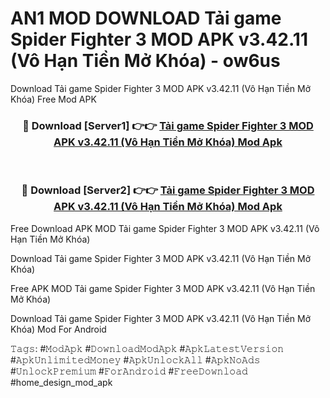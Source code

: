 # AN1 MOD DOWNLOAD Tải game Spider Fighter 3 MOD APK v3.42.11 (Vô Hạn Tiền Mở Khóa) - ow6us
Download Tải game Spider Fighter 3 MOD APK v3.42.11 (Vô Hạn Tiền Mở Khóa) Free Mod APK

<div align="center">
<h3>🔴 Download [Server1] 👉👉 <a href="https://apk-comot.site?title=Tải_game_Spider_Fighter_3_MOD_APK_v3.42.11_(Vô_Hạn_Tiền_Mở_Khóa)">Tải game Spider Fighter 3 MOD APK v3.42.11 (Vô Hạn Tiền Mở Khóa) Mod Apk</a></h3><br>

<h3>🔴 Download [Server2] 👉👉 <a href="https://apk-comot.site?title=Tải_game_Spider_Fighter_3_MOD_APK_v3.42.11_(Vô_Hạn_Tiền_Mở_Khóa)">Tải game Spider Fighter 3 MOD APK v3.42.11 (Vô Hạn Tiền Mở Khóa) Mod Apk</a></h3>
</div>


Free Download APK MOD Tải game Spider Fighter 3 MOD APK v3.42.11 (Vô Hạn Tiền Mở Khóa)

Download Tải game Spider Fighter 3 MOD APK v3.42.11 (Vô Hạn Tiền Mở Khóa) 

Free APK MOD Tải game Spider Fighter 3 MOD APK v3.42.11 (Vô Hạn Tiền Mở Khóa) 

Download Tải game Spider Fighter 3 MOD APK v3.42.11 (Vô Hạn Tiền Mở Khóa) Mod For Android

𝚃𝚊𝚐𝚜: #𝙼𝚘𝚍𝙰𝚙𝚔 #𝙳𝚘𝚠𝚗𝚕𝚘𝚊𝚍𝙼𝚘𝚍𝙰𝚙𝚔 #𝙰𝚙𝚔𝙻𝚊𝚝𝚎𝚜𝚝𝚅𝚎𝚛𝚜𝚒𝚘𝚗 #𝙰𝚙𝚔𝚄𝚗𝚕𝚒𝚖𝚒𝚝𝚎𝚍𝙼𝚘𝚗𝚎𝚢 #𝙰𝚙𝚔𝚄𝚗𝚕𝚘𝚌𝚔𝙰𝚕𝚕 #𝙰𝚙𝚔𝙽𝚘𝙰𝚍𝚜 #𝚄𝚗𝚕𝚘𝚌𝚔𝙿𝚛𝚎𝚖𝚒𝚞𝚖 #𝙵𝚘𝚛𝙰𝚗𝚍𝚛𝚘𝚒𝚍 #𝙵𝚛𝚎𝚎𝙳𝚘𝚠𝚗𝚕𝚘𝚊𝚍 #home_design_mod_apk